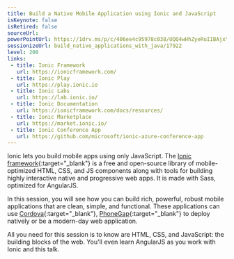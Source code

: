 ```yaml
---
title: Build a Native Mobile Application using Ionic and JavaScript
isKeynote: false
isRetired: false
sourceUrl:
powerPointUrl: https://1drv.ms/p/c/406ee4c95978c038/UQQ4wHhZyeRuIIBAjxYBAAAAAGYmbK71qIIX7iE
sessionizeUrl: build_native_applications_with_java/17922
level: 200
links:
 - title: Ionic Framework
   url: https://ionicframework.com/
 - title: Ionic Play
   url: https://play.ionic.io
 - title: Ionic Labs
   url: https://lab.ionic.io/
 - title: Ionic Documentation
   url: https://ionicframework.com/docs/resources/
 - title: Ionic Marketplace 
   url: https://market.ionic.io/
 - title: Ionic Conference App 
   url: https://github.com/microsoft/ionic-azure-conference-app 
---
```

Ionic lets you build mobile apps using only JavaScript.
The [Ionic framework](https://ionicframework.com/){:target="_blank"} is a free and open-source library of mobile-optimized HTML, 
CSS, and JS components along with tools for building highly interactive native and progressive web apps.
It is made with Sass, optimized for AngularJS.

In this session, you will see how you can build rich, powerful,
robust mobile applications that are clean, simple, and functional.
These applications can use [Cordova](https://cordova.apache.org/){:target="_blank"},
[PhoneGap](https://phonegap.com/){:target="_blank"} to deploy natively or be a modern-day web application.

All you need for this session is to know are HTML, CSS, and JavaScript: the building blocks of the web.
You'll even learn AngularJS as you work with Ionic and this talk.
